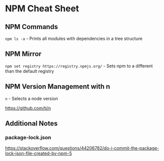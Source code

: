 # NPM Cheat Sheet

## NPM Commands

`npm ls -a` - Prints all modules with dependencies in a tree structure

## NPM Mirror

`npm set registry https://registry.npmjs.org/` - Sets npm to a different than the default registry

## NPM Version Management with n

`n` - Selects a node version

https://github.com/tj/n

## Additional Notes

### package-lock.json

https://stackoverflow.com/questions/44206782/do-i-commit-the-package-lock-json-file-created-by-npm-5
